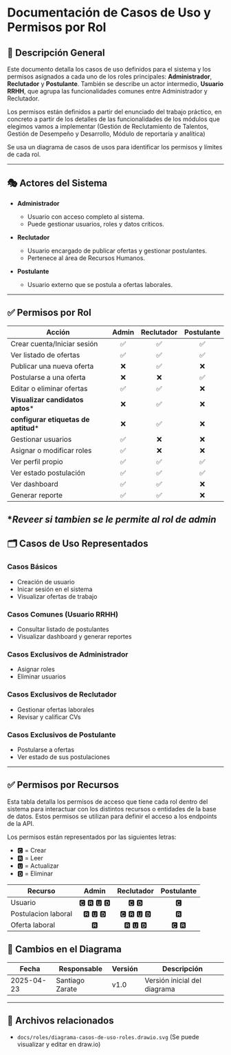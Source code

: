 # Documentación de Casos de Uso y Permisos por Rol

## 🧭 Descripción General

Este documento detalla los casos de uso definidos para el sistema y los permisos asignados a cada uno de los roles principales: **Administrador**, **Reclutador** y **Postulante**. También se describe un actor intermedio, **Usuario RRHH**, que agrupa las funcionalidades comunes entre Administrador y Reclutador.

Los permisos están definidos a partir del enunciado del trabajo práctico, en concreto a partir de los detalles de las funcionalidades de los módulos que elegimos vamos a implementar (Gestión de Reclutamiento de Talentos, Gestión de Desempeño y Desarrollo, Módulo de reportaría y analítica)

Se usa un diagrama de casos de usos para identificar los permisos y límites de cada rol.

---

## 🎭 Actores del Sistema

- **Administrador**
  - Usuario con acceso completo al sistema.
  - Puede gestionar usuarios, roles y datos críticos.

- **Reclutador**
  - Usuario encargado de publicar ofertas y gestionar postulantes.
  - Pertenece al área de Recursos Humanos.

- **Postulante**
  - Usuario externo que se postula a ofertas laborales.

---

## ✅ Permisos por Rol

| Acción                            | Admin | Reclutador | Postulante |
|----------------------------------|:-----:|:----------:|:----------:|
| Crear cuenta/Iniciar sesión      |  ✅   |     ✅     |     ✅     |
| Ver listado de ofertas           |  ✅   |     ✅     |     ✅     |
| Publicar una nueva oferta        |  ❌   |     ✅     |     ❌     |
| Postularse a una oferta          |  ❌   |     ❌     |     ✅     |
| Editar o eliminar ofertas        |  ✅   |     ✅     |     ❌     |
| **Visualizar candidatos aptos***      |  ❌   |     ✅     |     ❌     |
| **configurar etiquetas de aptitud***  |  ❌   |     ✅     |     ❌     |
| Gestionar usuarios               |  ✅   |     ❌     |     ❌     |
| Asignar o modificar roles        |  ✅   |     ❌     |     ❌     |
| Ver perfil propio                |  ✅   |     ✅     |     ✅     |
| Ver estado postulación           |  ✅   |     ✅     |     ✅     |
| Ver dashboard                    |  ✅   |     ✅     |     ❌     |
| Generar reporte                  |  ✅   |     ✅     |     ❌     |

**Reveer si tambien se le permite al rol de admin*
---

## 🗂 Casos de Uso Representados

### Casos Básicos
- Creación de usuario
- Inicar sesión en el sistema
- Visualizar ofertas de trabajo

### Casos Comunes (Usuario RRHH)
- Consultar listado de postulantes
- Visualizar dashboard y generar reportes

### Casos Exclusivos de Administrador
- Asignar roles
- Eliminar usuarios

### Casos Exclusivos de Reclutador
- Gestionar ofertas laborales
- Revisar y calificar CVs

### Casos Exclusivos de Postulante
- Postularse a ofertas
- Ver estado de sus postulaciones

---

## ✅ Permisos por Recursos
Esta tabla detalla los permisos de acceso que tiene cada rol dentro del sistema para interactuar con los distintos recursos o entidades de la base de datos. Estos permisos se utilizan para definir el acceso a los endpoints de la API.

Los permisos están representados por las siguientes letras:

- 🅲 = Crear
- 🆁 = Leer
- 🆄 = Actualizar
- 🅳 = Eliminar

| Recurso                            | Admin | Reclutador | Postulante |
|----------------------------------|:-----:|:----------:|:----------:|
| Usuario                          |  🅲 🆁 🆄 🅳   |     🅲  🅳     |     🅲        |
| Postulacion laboral              |  🆁 🆄 🅳   |     🅲 🆁 🆄 🅳     |     🆁        |
| Oferta laboral                   |  🆁           |     🆁 🆄 🅳        |     🅲 🆁     |


## 📝 Cambios en el Diagrama

| Fecha       | Responsable | Versión | Descripción                       |
|-------------|-------------|---------|-----------------------------------|
| 2025-04-23  | Santiago Zarate | v1.0    | Versión inicial del diagrama |

---

## 📎 Archivos relacionados

- `docs/roles/diagrama-casos-de-uso-roles.drawio.svg` (Se puede visualizar y editar en draw.io)

